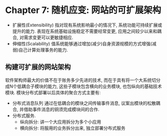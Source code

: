# Chapter 7: 随机应变: 网站的可扩展架构

* 扩展性(Extensibility)
    指对现有系统影响最小的情况下, 系统功能可持续扩展或提升的能力. 表现在系统基础设施稳定不需要经常变更, 应用之间较少以来和耦合, 对需求变更可以更敏捷相应.
* 伸缩性(Scalability)
    值系统能够通过增加(减少)自身资源规模的方式增强(减弱)自己计算处理事务的能力.
    
## 构建可扩展的网站架构
软件架构师最大的价值不在于账务多少先进的技术, 而在于具有将一个大系统切分成N个低耦合子模块的能力, 这些子模块包含横向的业务模块, 也包纵向的基础技术模块.
模块分布式部署以后具体的聚合方式主要有: 
* 分布式消息队列
    通过在低耦合的模块之间传输事件消息, 议案出模块的松散耦合, 并借助事件消息的铜须完成模块间的合作.  
* 分布式服务.
    - 纵向拆分: 讲一个大应用拆分为多个小应用
    - 横向拆分: 将服用的业务拆分出来, 独立部署分布式服务
    
    
